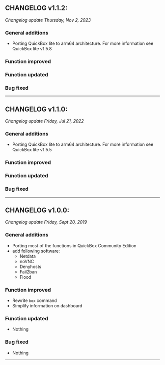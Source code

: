 ## CHANGELOG v1.1.2:

*Changelog update Thursday, Nov 2, 2023*

### General additions

- Porting QuickBox lite to arm64 architecture. For more information see QuickBox lite v1.5.8

### Function improved

### Function updated

### Bug fixed

---

## CHANGELOG v1.1.0:

*Changelog update Friday, Jul 21, 2022*

### General additions

- Porting QuickBox lite to arm64 architecture. For more information see QuickBox lite v1.5.5

### Function improved

### Function updated

### Bug fixed

---

## CHANGELOG v1.0.0:

*Changelog update Friday, Sept 20, 2019*

### General additions

- Porting most of the functions in QuickBox Community Edition
- add following software:
  - Netdata
  - noVNC
  - Denyhosts
  - Fail2ban
  - Flood

### Function improved

- Rewrite `box` command
- Simplify information on dashboard

### Function updated

- Nothing

### Bug fixed

- Nothing

---